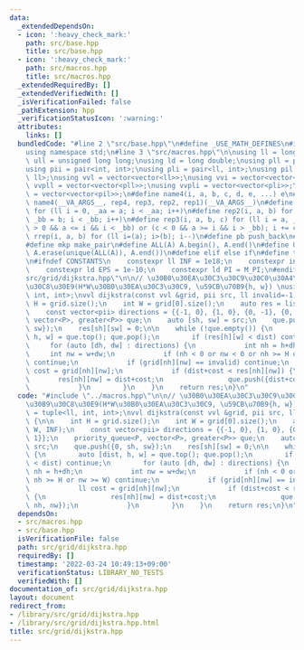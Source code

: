 ```yaml
---
data:
  _extendedDependsOn:
  - icon: ':heavy_check_mark:'
    path: src/base.hpp
    title: src/base.hpp
  - icon: ':heavy_check_mark:'
    path: src/macros.hpp
    title: src/macros.hpp
  _extendedRequiredBy: []
  _extendedVerifiedWith: []
  _isVerificationFailed: false
  _pathExtension: hpp
  _verificationStatusIcon: ':warning:'
  attributes:
    links: []
  bundledCode: "#line 2 \"src/base.hpp\"\n#define _USE_MATH_DEFINES\n#include <bits/stdc++.h>\n\
    using namespace std;\n#line 3 \"src/macros.hpp\"\n\nusing ll = long long;\nusing\
    \ ull = unsigned long long;\nusing ld = long double;\nusing pll = pair<ll, ll>;\n\
    using pii = pair<int, int>;\nusing pli = pair<ll, int>;\nusing pil = pair<int,\
    \ ll>;\nusing vvl = vector<vector<ll>>;\nusing vvi = vector<vector<int>>;\nusing\
    \ vvpll = vector<vector<pll>>;\nusing vvpli = vector<vector<pli>>;\nusing vvpil\
    \ = vector<vector<pil>>;\n#define name4(i, a, b, c, d, e, ...) e\n#define rep(...)\
    \ name4(__VA_ARGS__, rep4, rep3, rep2, rep1)(__VA_ARGS__)\n#define rep1(i, a)\
    \ for (ll i = 0, _aa = a; i < _aa; i++)\n#define rep2(i, a, b) for (ll i = a,\
    \ _bb = b; i < _bb; i++)\n#define rep3(i, a, b, c) for (ll i = a, _bb = b; (c\
    \ > 0 && a <= i && i < _bb) or (c < 0 && a >= i && i > _bb); i += c)\n#define\
    \ rrep(i, a, b) for (ll i=(a); i>(b); i--)\n#define pb push_back\n#define eb emplace_back\n\
    #define mkp make_pair\n#define ALL(A) A.begin(), A.end()\n#define UNIQUE(A) sort(ALL(A)),\
    \ A.erase(unique(ALL(A)), A.end())\n#define elif else if\n#define tostr to_string\n\
    \n#ifndef CONSTANTS\n    constexpr ll INF = 1e18;\n    constexpr int MOD = 1000000007;\n\
    \    constexpr ld EPS = 1e-10;\n    constexpr ld PI = M_PI;\n#endif\n#line 2 \"\
    src/grid/dijkstra.hpp\"\n\n// \u30B0\u30EA\u30C3\u30C9\u30C0\u30A4\u30AF\u30B9\
    \u30C8\u30E9(H*W\u30B0\u30EA\u30C3\u30C9, \u59CB\u70B9{h, w}) \nusing P = tuple<ll,\
    \ int, int>;\nvvl dijkstra(const vvl &grid, pii src, ll invalid=-1) {\n\n    int\
    \ H = grid.size();\n    int W = grid[0].size();\n    auto res = list2d(H, W, INF);\n\
    \    const vector<pii> directions = {{-1, 0}, {1, 0}, {0, -1}, {0, 1}};\n    priority_queue<P,\
    \ vector<P>, greater<P>> que;\n    auto [sh, sw] = src;\n    que.push({0, sh,\
    \ sw});\n    res[sh][sw] = 0;\n\n    while (!que.empty()) {\n        auto [dist,\
    \ h, w] = que.top(); que.pop();\n        if (res[h][w] < dist) continue;\n   \
    \     for (auto [dh, dw] : directions) {\n            int nh = h+dh;\n       \
    \     int nw = w+dw;\n            if (nh < 0 or nw < 0 or nh >= H or nw >= W)\
    \ continue;\n            if (grid[nh][nw] == invalid) continue;\n            ll\
    \ cost = grid[nh][nw];\n            if (dist+cost < res[nh][nw]) {\n         \
    \       res[nh][nw] = dist+cost;\n                que.push({dist+cost, nh, nw});\n\
    \            }\n        }\n    }\n    return res;\n}\n"
  code: "#include \"../macros.hpp\"\n\n// \u30B0\u30EA\u30C3\u30C9\u30C0\u30A4\u30AF\
    \u30B9\u30C8\u30E9(H*W\u30B0\u30EA\u30C3\u30C9, \u59CB\u70B9{h, w}) \nusing P\
    \ = tuple<ll, int, int>;\nvvl dijkstra(const vvl &grid, pii src, ll invalid=-1)\
    \ {\n\n    int H = grid.size();\n    int W = grid[0].size();\n    auto res = list2d(H,\
    \ W, INF);\n    const vector<pii> directions = {{-1, 0}, {1, 0}, {0, -1}, {0,\
    \ 1}};\n    priority_queue<P, vector<P>, greater<P>> que;\n    auto [sh, sw] =\
    \ src;\n    que.push({0, sh, sw});\n    res[sh][sw] = 0;\n\n    while (!que.empty())\
    \ {\n        auto [dist, h, w] = que.top(); que.pop();\n        if (res[h][w]\
    \ < dist) continue;\n        for (auto [dh, dw] : directions) {\n            int\
    \ nh = h+dh;\n            int nw = w+dw;\n            if (nh < 0 or nw < 0 or\
    \ nh >= H or nw >= W) continue;\n            if (grid[nh][nw] == invalid) continue;\n\
    \            ll cost = grid[nh][nw];\n            if (dist+cost < res[nh][nw])\
    \ {\n                res[nh][nw] = dist+cost;\n                que.push({dist+cost,\
    \ nh, nw});\n            }\n        }\n    }\n    return res;\n}\n"
  dependsOn:
  - src/macros.hpp
  - src/base.hpp
  isVerificationFile: false
  path: src/grid/dijkstra.hpp
  requiredBy: []
  timestamp: '2022-03-24 10:49:13+09:00'
  verificationStatus: LIBRARY_NO_TESTS
  verifiedWith: []
documentation_of: src/grid/dijkstra.hpp
layout: document
redirect_from:
- /library/src/grid/dijkstra.hpp
- /library/src/grid/dijkstra.hpp.html
title: src/grid/dijkstra.hpp
---
```

